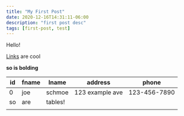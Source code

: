 ```yaml
---
title: "My First Post"
date: 2020-12-16T14:31:11-06:00
description: "first post desc"
tags: [first-post, test]
---
```


Hello!

[Links](https://google.com) are cool

**so is bolding**

| id | fname | lname   | address         | phone        |
|----|-------|---------|-----------------|--------------|
| 0  | joe   | schmoe  | 123 example ave | 123-456-7890 |
| so | are   | tables! |                 |              |
|    |       |         |                 |              |